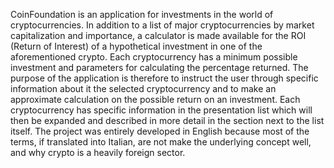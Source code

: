 CoinFoundation is an application for investments in the world of cryptocurrencies. In addition to a list of
major cryptocurrencies by market capitalization and importance, a calculator is made available
for the ROI (Return of Interest) of a hypothetical investment in one of the aforementioned crypto. Each cryptocurrency has a
minimum possible investment and parameters for calculating the percentage returned.
The purpose of the application is therefore to instruct the user through specific information about it
the selected cryptocurrency and to make an approximate calculation on the possible return on an investment.
Each cryptocurrency has specific information in the presentation list which will then be expanded and described
in more detail in the section next to the list itself.
The project was entirely developed in English because most of the terms, if translated into Italian, are not
make the underlying concept well, and why crypto is a heavily foreign sector.
